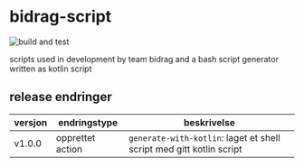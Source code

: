 # bidrag-script

![build and test](https://github.com/navikt/bidrag-scripts/workflows/build%20and%20test/badge.svg)

scripts used in development by team bidrag and a bash script generator written as kotlin script

## release endringer

versjon | endringstype      | beskrivelse
---|---|---
v1.0.0 | opprettet action | `generate-with-kotlin`: laget et shell script med gitt kotlin script 
